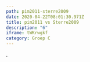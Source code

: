 ```yaml
---
path: pim2011-sterre2009
date: 2020-04-22T08:01:30.971Z
title: pim2011 vs Sterre2009
description: "6"
iframe: tWKrwgkf
category: Groep C
---
```

.